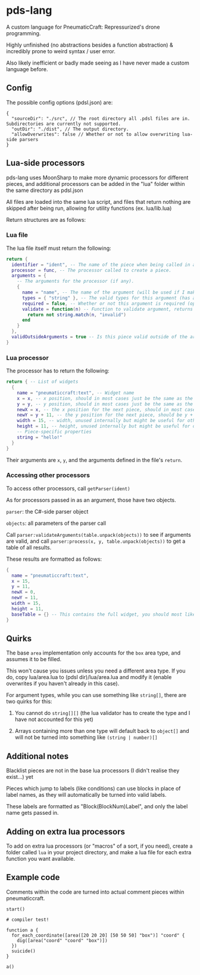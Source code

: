 # pds-lang

A custom language for PneumaticCraft: Repressurized's drone programming.

Highly unfinished (no abstractions besides a function abstraction) & incredibly prone to weird syntax / user error.

Also likely inefficient or badly made seeing as I have never made a custom language before.

## Config

The possible config options (pdsl.json) are:
```json5
{
  "sourceDir": "./src", // The root directory all .pdsl files are in. Subdirectories are currently not supported.
  "outDir": "./dist", // The output directory.
  "allowOverwrites": false // Whether or not to allow overwriting lua-side parsers
}
```

## Lua-side processors

pds-lang uses MoonSharp to make more dynamic processors for different pieces, and additional processors can be added in the "lua" folder within the same directory as pdsl.json

All files are loaded into the same lua script, and files that return nothing are skipped after being run, allowing for utility functions (ex. lua/lib.lua)

Return structures are as follows:

### Lua file

The lua file itself must return the following:
```lua
return {
  identifier = "ident", -- The name of the piece when being called in a .pdsl file.
  processor = func, -- The processor called to create a piece.
  arguments = {
    -- The arguments for the processor (if any).
    {
      name = "name", -- The name of the argument (will be used if I make a language server for this)
      types = { "string" }, -- The valid types for this argument (has a few weird quirks with the lua env setup)
      required = false, -- Whether or not this argument is required (optional, has to be put after all required arguments)
      validate = function(n) -- Function to validate argument, returns a bool.
        return not string.match(n, "invalid")
      end
    }
  },
  validOutsideArguments = true -- Is this piece valid outside of the arguments for another piece? Optional, defaults to true.
}
```

### Lua processor

The processor has to return the following:
```lua
return { -- List of widgets
  {
    name = "pneumaticcraft:text", -- Widget name
    x = x, -- x position, should in most cases just be the same as the x position passed in
    y = y, -- y position, should in most cases just be the same as the y position passed in
    newX = x, -- the x position for the next piece, should in most cases just be the same as the x position passed in
    newY = y + 11, -- the y position for the next piece, should be y + piece_height
    width = 15, -- width, unused internally but might be useful for other pieces
    height = 11, -- height, unused internally but might be useful for other pieces
    -- Piece-specific properties
    string = "hello!"
  }
}
```
Their arguments are `x`, `y`, and the arguments defined in the file's `return`.

### Accessing other processors

To access other processors, call `getParser(ident)`

As for processors passed in as an argument, those have two objects.

`parser`: the C#-side parser object

`objects`: all parameters of the parser call

Call `parser:validateArguments(table.unpack(objects))` to see if arguments are valid, and call `parser:process(x, y, table.unpack(objects))` to get a table of all results.

These results are formatted as follows:

```lua
{
  name = "pneumaticcraft:text",
  x = 15,
  y = 11,
  newX = 0,
  newY = 11,
  width = 15,
  height = 11,
  baseTable = {} -- This contains the full widget, you should most likely be accessing this and not the main table.
}
```

## Quirks

The base `area` implementation only accounts for the `box` area type, and assumes it to be filled.

This won't cause you issues unless you need a different area type. If you do, copy lua/area.lua to (pdsl dir)/lua/area.lua and modify it (enable overwrites if you haven't already in this case).

For argument types, while you can use something like `string[]`, there are two quirks for this:

  1. You cannot do `string[][]` (the lua validator has to create the type and I have not accounted for this yet)

  2. Arrays containing more than one type will default back to `object[]` and will not be turned into something like `(string | number)[]`

## Additional notes

Blacklist pieces are not in the base lua processors (I didn't realise they exist...) yet

Pieces which jump to labels (like conditions) can use blocks in place of label names, as they will automatically be turned into valid labels.

These labels are formatted as "Block(BlockNum)Label", and only the label name gets passed in.

## Adding on extra lua processors

To add on extra lua processors (or "macros" of a sort, if you need), create a folder called `lua` in your project directory, and make a lua file for each extra function you want available.

## Example code

Comments within the code are turned into actual comment pieces within pneumaticcraft.
```
start()

# compiler test!

function a {
  for_each_coordinate([area([20 20 20] [50 50 50] "box")] "coord" {
    dig([area("coord" "coord" "box")])
  })
  suicide()
}

a()
```